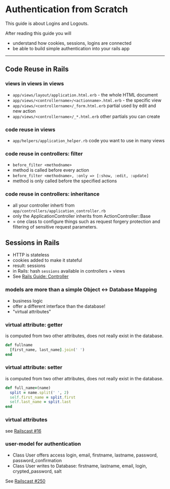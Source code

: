 Authentication from Scratch
===========================

This guide is about Logins and Logouts.

After reading this guide you will

* understand how cookies, sessions, logins are connected
* be able to build simple authentication into your rails app

------------------------------------------------------------

Code Reuse in Rails
-------------------

### views in views in views

* `app/views/layout/application.html.erb`  - the whole HTML document
* `app/views/<controllername>/<actionname>.html.erb` - the specific view
* `app/views/<controllername>/_form.html.erb` partial used by edit and new action
* `app/views/<controllername>/_*.html.erb` other partials you can create




### code reuse in views 

* `app/helpers/application_helper.rb` code you want to use in many views

### code reuse in controllers: filter

* `before_filter <methodname>`
* method is called before every action
* `before_filter <methodname>, :only => [:show, :edit, :update]`
* method is only called before the specified actions


### code reuse in controllers: inheritance

* all your controller inherti from `app/controllers/application_controller.rb` 
* only the ApplicationController inherits from ActionController::Base
* = one class to configure things such as request forgery protection and filtering of sensitive request parameters.  



Sessions in Rails 
------------------

* HTTP is stateless
* cookies added to make it stateful 
* result: sessions
* in Rails: hash `sessions` available in controllers + views
* See [Rails Guide: Controller](http://guides.rubyonrails.org/action_controller_overview.html#session)


### models are more than a simple Object <-> Database Mapping

* business logic
* offer a different interface than the database!
* "virtual attributes"

### virtual attribute: getter

is computed from two other attributes, does not really
exist in the database.

``` ruby
def fullname
  [first_name, last_name].join(' ')
end
```


### virtual attribute: setter

is computed from two other attributes, does not really
exist in the database.

``` ruby
def full_name=(name)
  split = name.split(' ', 2)
  self.first_name = split.first
  self.last_name = split.last
end
```


### virtual attributes

see [Railscast #16](http://railscasts.com/episodes/16-virtual-attributes?view=asciicast)




### user-model for authentication

* Class User offers access login, email, firstname, lastname, password, password_confirmation
* Class User writes to Database:  firstname, lastname, email, login, crypted_password, salt



See [Railscast #250](http://railscasts.com/episodes/250-authentication-from-scratch?view=asciicast)
